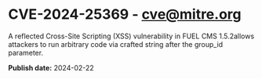 # CVE-2024-25369 - cve@mitre.org

A reflected Cross-Site Scripting (XSS) vulnerability in FUEL CMS 1.5.2allows attackers to run arbitrary code via crafted string after the group_id parameter.

**Publish date:** 2024-02-22
